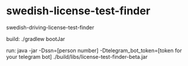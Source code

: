 # swedish-license-test-finder
swedish-driving-license-test-finder


build: ./gradlew bootJar

run: java -jar -Dssn=[person number] -Dtelegram_bot_token=[token for your telegram bot]  ./build/libs/license-test-finder-beta.jar
